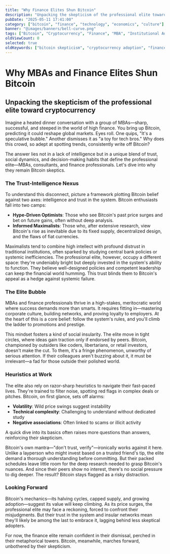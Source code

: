 ```yaml
---
title: "Why Finance Elites Shun Bitcoin"
description: "Unpacking the skepticism of the professional elite toward cryptocurrency and exploring why financial experts remain resistant to Bitcoin adoption."
pubDate: "2025-05-11 17:41:00"
category: ["bitcoin", "finance", "technology", "economics", "culture"]
banner: "@images/banners/bell-curve.png"
tags: ["Bitcoin", "Cryptocurrency", "Finance", "MBA", "Institutional Adoption", "Financial Markets", "Banking", "Professional Elite"]
oldViewCount: 0
selected: true
oldKeywords: ["bitcoin skepticism", "cryptocurrency adoption", "finance professionals", "institutional resistance", "bitcoin investment"]
---
```


# Why MBAs and Finance Elites Shun Bitcoin

## Unpacking the skepticism of the professional elite toward cryptocurrency

Imagine a heated dinner conversation with a group of MBAs—sharp, successful, and steeped in the world of high finance. You bring up Bitcoin, predicting it could reshape global markets. Eyes roll. One quips, "It's a speculative bubble." Another dismisses it as "a toy for tech bros." Why does this crowd, so adept at spotting trends, consistently write off Bitcoin?

The answer lies not in a lack of intelligence but in a unique blend of trust, social dynamics, and decision-making habits that define the professional elite—MBAs, consultants, and finance professionals. Let's dive into why they remain Bitcoin skeptics.

### The Trust-Intelligence Nexus

To understand this disconnect, picture a framework plotting Bitcoin belief against two axes: intelligence and trust in the system. Bitcoin enthusiasts fall into two camps:

- **Hype-Driven Optimists**: Those who see Bitcoin's past price surges and bet on future gains, often without deep analysis.
- **Informed Maximalists**: Those who, after extensive research, view Bitcoin's rise as inevitable due to its fixed supply, decentralized design, and the flaws of fiat currencies.

Maximalists tend to combine high intellect with profound distrust in traditional institutions, often sparked by studying central bank policies or systemic inefficiencies. The professional elite, however, occupy a different space: they're undeniably bright but deeply invested in the system's ability to function. They believe well-designed policies and competent leadership can keep the financial world humming. This trust blinds them to Bitcoin's appeal as a hedge against systemic failure.

### The Elite Bubble

MBAs and finance professionals thrive in a high-stakes, meritocratic world where success demands more than smarts. It requires fitting in—mastering corporate culture, building networks, and proving loyalty to employers. At the heart of this is a core belief: follow the system's rules, and you'll climb the ladder to promotions and prestige.

This mindset fosters a kind of social insularity. The elite move in tight circles, where ideas gain traction only if endorsed by peers. Bitcoin, championed by outsiders like coders, libertarians, or retail investors, doesn't make the cut. To them, it's a fringe phenomenon, unworthy of serious attention. If their colleagues aren't buzzing about it, it must be irrelevant—a fad for those outside their polished world.

### Heuristics at Work

The elite also rely on razor-sharp heuristics to navigate their fast-paced lives. They're trained to filter noise, spotting red flags in complex deals or pitches. Bitcoin, on first glance, sets off alarms:

- **Volatility**: Wild price swings suggest instability
- **Technical complexity**: Challenging to understand without dedicated study
- **Negative associations**: Often linked to scams or illicit activity

A quick dive into its basics often raises more questions than answers, reinforcing their skepticism.

Bitcoin's own mantra—"don't trust, verify"—ironically works against it here. Unlike a layperson who might invest based on a trusted friend's tip, the elite demand a thorough understanding before committing. But their packed schedules leave little room for the deep research needed to grasp Bitcoin's nuances. And since their peers show no interest, there's no social pressure to dig deeper. The result? Bitcoin stays flagged as a risky distraction.

### Looking Forward

Bitcoin's mechanics—its halving cycles, capped supply, and growing adoption—suggest its value will keep climbing. As its price surges, the professional elite may face a reckoning, forced to confront their misjudgments. But their trust in the system and insular networks mean they'll likely be among the last to embrace it, lagging behind less skeptical adopters.

For now, the finance elite remain confident in their dismissal, perched in their metaphorical towers. Bitcoin, meanwhile, marches forward, unbothered by their skepticism.